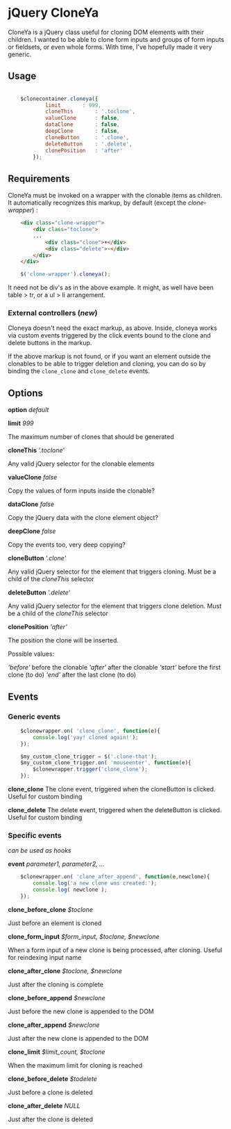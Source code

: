 # jQuery CloneYa


CloneYa is a jQuery class useful for cloning DOM elements with their children. I wanted to be able to clone form inputs and groups of form inputs or fieldsets, or even whole forms. With time, I've hopefully made it very generic.


## Usage


```javascript
	
	$clonecontainer.cloneya({
            limit		: 999,
            cloneThis		: '.toclone',
            valueClone		: false,
            dataClone		: false,
            deepClone		: false,
            cloneButton		: '.clone',
            deleteButton	: '.delete',
            clonePosition	: 'after'
        });
```


## Requirements


CloneYa must be invoked on a wrapper with the clonable items as children. It automatically recognizes this markup, by default (except the *clone-wrapper*) :


```html
	<div class="clone-wrapper">
		<div class="toclone">
		...
			<div class="clone">+</div>
			<div class="delete">-</div>
		</div>	
	</div>
```

```javascript
	$('clone-wrapper').cloneya();
```


It need not be div's as in the above example. It might, as well have been table &gt; tr, or a ul &gt; li arrangement. 

### External controllers (*new*)

Cloneya doesn't need the exact markup, as above. Inside, cloneya works via custom events triggered by the click events bound to the clone and delete buttons in the markup.

If the above markup is not found, or if you want an element outside the clonables to be able to trigger deletion and cloning, you can do so by binding the `clone_clone` and `clone_delete` events.

## Options

**option** *default*


**limit** *999*

The maximum number of clones that should be generated


**cloneThis** *'.toclone'*

Any valid jQuery selector for the clonable elements


**valueClone** *false*

Copy the values of form inputs inside the clonable?


**dataClone** *false*

Copy the jQuery data with the clone element object?


**deepClone** *false*

Copy the events too, very deep copying?


**cloneButton** *'.clone'*

Any valid jQuery selector for the element that triggers cloning. Must be a child of the *cloneThis* selector


**deleteButton** *'.delete'*

Any valid jQuery selector for the element that triggers clone deletion. Must be a child of the *cloneThis* selector

**clonePosition** *'after'*

The position the clone will be inserted.

Possible values:

*'before'* before the clonable
*'after'* after the clonable
*'start'* before the first clone (to do)
*'end'* after the last clone (to do)

## Events

### Generic events

```javascript
	$clonewrapper.on( 'clone_clone', function(e){
		console.log('yay! cloned again!');
	});
```
```javascript
	$my_custom_clone_trigger = $('.clone-that');
	$my_custom_clone_trigger.on( 'mouseenter', function(e){
		$clonewrapper.trigger('clone_clone');
	});
```
**clone_clone**
The clone event, triggered when the cloneButton is clicked. Useful for custom binding


**clone_delete**
The delete event, triggered when the deleteButton is clicked. Useful for custom binding


### Specific events

*can be used as hooks*

**event** *parameter1, parameter2, &hellip;*

```javascript
	$clonewrapper.on( 'clone_after_append', function(e,newclone){
		console.log('a new clone was created:');
		console.log( newclone );
	});
```


**clone_before_clone** *$toclone*

Just before an element is cloned


**clone_form_input** *$form_input, $toclone, $newclone*

When a form input of a new clone is being processed, after cloning. Useful for reindexing input name


**clone_after_clone** *$toclone, $newclone*

Just after the cloning is complete


**clone_before_append** *$newclone*

Just before the new clone is appended to the DOM


**clone_after_append** *$newclone*

Just after the new clone is appended to the DOM


**clone_limit** *$limit_count, $toclone*

When the maximum limit for cloning is reached


**clone_before_delete** *$todelete*

Just before a clone is deleted


**clone_after_delete** *NULL*

Just after the clone is deleted
